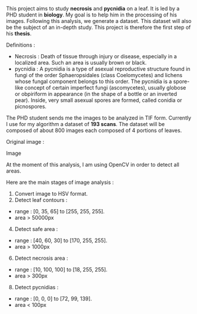 

This project aims to study **necrosis** and **pycnidia** on a leaf. It is led by a PHD student in **biology**. My goal is to help him in the processing of his images.
Following this analysis, we generate a dataset. This dataset will also be the subject of an in-depth study. This project is therefore the first step of his **thesis**.

Definitions : 
* Necrosis : Death of tissue through injury or disease, especially in a localized area. Such an area is usually brown or black.
* pycnidia : A pycnidia is a type of asexual reproductive structure found in fungi of the order Sphaeropsidales (class Coelomycetes) and lichens whose fungal component belongs to this order. The pycnidia is a spore-like concept of certain imperfect fungi (ascomycetes), usually globose or obpiriform in appearance (in the shape of a bottle or an inverted pear). Inside, very small asexual spores are formed, called conidia or picnospores.

The PHD student sends me the images to be analyzed in TIF form. Currently I use for my algorithm a dataset of **193 scans**. The dataset will be composed of about 800 images each composed of 4 portions of leaves.

Original image : 

Image

At the moment of this analysis, I am using OpenCV in order to detect all areas. 

Here are the main stages of image analysis : 
1. Convert image to HSV format.
2. Detect leaf contours : 
  * range  : [0, 35, 65] to [255, 255, 255].
  *  area > 50000px
4. Detect safe area : 
  * range : [40, 60, 30] to [170, 255, 255].
  * area > 1000px
6. Detect necrosis area : 
  * range : [10, 100, 100] to [18, 255, 255].
  * area > 300px
8. Detect pycnidias : 
  * range : [0, 0, 0] to [72, 99, 139].
  * area < 100px

